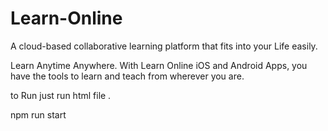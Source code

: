 # Learn-Online

A cloud-based collaborative learning platform that fits into your Life easily.

Learn Anytime Anywhere. With Learn Online iOS and Android Apps, you have the tools to learn and teach from wherever you are.

to Run just run html file .

npm run start
